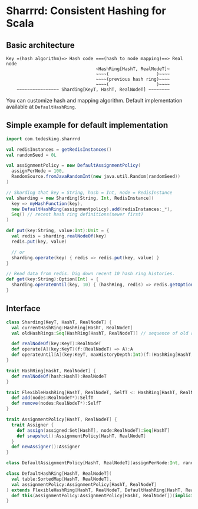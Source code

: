 # Sharrrd: Consistent Hashing for Scala

## Basic architecture

```
Key =(hash algorithm)=> Hash code ===(hash to node mapping)==> Real node
                                  ~HashRing[HashT, RealNodeT]~
                                  ~~~~(                  )~~~~
                                  ~~~~(previous hash ring)~~~~
                                  ~~~~(                  )~~~~
    ~~~~~~~~~~~~~~~~ Sharding[KeyT, HashT, RealNodeT] ~~~~~~~~
```

You can customize hash and mapping algorithm. Default implementation available at `DefaultHashRing`.

## Simple example for default implementation

```scala
import com.todesking.sharrrd

val redisInstances = getRedisInstances()
val randomSeed = 0L

val assignmentPolicy = new DefaultAssignmentPolicy(
  assignPerNode = 100,
  RandomSource.fromJavaRandomInt(new java.util.Random(randomSeed))
)

// Sharding that key = String, hash = Int, node = RedisInstance
val sharding = new Sharding[String, Int, RedisInstance](
  key => myHashFunction(key),
  new DefaultHashRing(assignmentpolicy).add(redisInstances:_*),
  Seq() // recent hash ring definitions(newer first)
)

def put(key:String, value:Int):Unit = {
  val redis = sharding.realNodeOf(key)
  redis.put(key, value)

  // or
  sharding.operate(key) { redis => redis.put(key, value) }
}

// Read data from redis. Dig down recent 10 hash ring histories.
def get(key:String):Option[Int] = {
  sharding.operateUntil(key, 10) { (hashRing, redis) => redis.getOption(key) }
}
```


## Interface

```scala
class Sharding[KeyT, HashT, RealNodeT] {
  val currentHashRing:HashRing[HashT, RealNodeT]
  val oldHashRings:Seq[HashRing[HashT, RealNodeT]] // sequence of old rings(newer first)

  def realNodeOf(key:KeyT):RealNodeT
  def operate[A](key:KeyT)(f:(RealNodeT) => A):A
  def operateUntil[A](key:KeyT, maxHistoryDepth:Int)(f:(HashRing[HashT, RealNodeT], RealNodeT) => Option[A]):Option[A]
}

trait HashRing[HashT, RealNodeT] {
  def realNodeOf(hash:HashT):RealNodeT
}

trait FlexibleHashRing[HashT, RealNodeT, SelfT <: HashRing[HashT, RealNodeT]] extends HashRing[HashT, RealNodeT] {
  def add(nodes:RealNodeT*):SelfT
  def remove(nodes:RealNodeT*):SelfT
}

trait AssignmentPolicy[HashT, RealNodeT] {
  trait Assigner {
    def assign(assigned:Set[HashT], node:RealNodeT):Seq[HashT]
    def snapshot():AssignmentPolicy[HashT, RealNodeT]
  }
  def newAssigner():Assigner
}

class DefaultAssignmentPolicy[HashT, RealNodeT](assignPerNode:Int, rand:RandomSource[HashT]) extends AssignmentPolicy[HashT, RealNodeT]

class DefaultHashRing[HashT, RealNodeT](
  val table:SortedMap[HashT, RealNodeT],
  val assignmentPolicy:AssignmentPolicy[HashT, RealNodeT]
) extends FlexibleHashRing[HashT, RealNodeT, DefaultHashRing[HashT, RealNodeT]] {
  def this(assignmentPolicy:AssignmentPolicy[HashT, RealNodeT])(implicit ev:Ordering[HashT])
}
```
